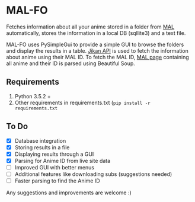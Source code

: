 
# MAL-FO
Fetches information about all your anime stored in a folder from [MAL](https://myanimelist.net/) automatically, stores the information in a local DB (sqllite3) and a text file. 

MAL-FO uses PySimpleGui to provide a simple GUI to browse the folders and display the results in a table.  [Jikan API](https://jikan.moe/) is used to fetch the information about anime using their MAL ID. To fetch the MAL ID, [MAL page](https://myanimelist.net/info.php?search=%25%25%25&go=relationids&divname=relationGen1) containing all anime and their ID is parsed using Beautiful Soup. 


## Requirements 

1. Python 3.5.2 +
2. Other requirements in requirements.txt
(```pip install -r requirements.txt```

## To Do 
 - [x] Database integration
 - [x] Storing results in a file 
 - [x] Displaying results through a GUI 
 - [x] Parsing for Anime ID from live site data 
-  [ ] Improved GUI with better menus
- [ ] Additional features like downloading subs (suggestions needed) 
- [ ]  Faster parsing to find the Anime ID

Any suggestions and improvements are welcome :) 